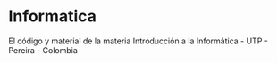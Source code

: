 # Informatica
El código y material de la materia Introducción a la Informática - UTP - Pereira - Colombia
